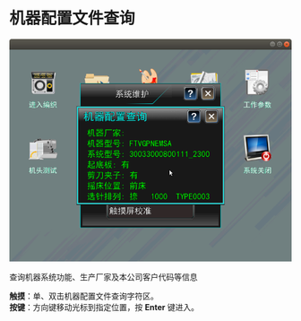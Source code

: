 # 机器配置文件查询

![](../.gitbook/assets/ji-qi-pei-zhi-wen-jian-cha-xun.png)

查询机器系统功能、生产厂家及本公司客户代码等信息

**触摸**：单、双击机器配置文件查询字符区。  
**按键**：方向键移动光标到指定位置，按 **Enter** 键进入。


